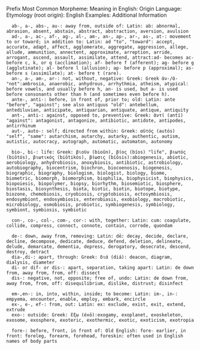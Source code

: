 Prefix
  Most Common
  Morpheme: Meaning in English: Origin Language: Etymology (root origin): English Examples: Additional Information
  
      ab-, a-, abs-, au-: away from, outside of: Latin: ab: abnormal, abrasion, absent, abstain, abstract, abstraction, aversion, avulsion 
      ad-, a-, ac-, af-, ag-, al-, am-, an-, ap-, ar-, as-, at-: movement to or toward; in addition to: Latin: ad "to", "toward": accept, accurate, adapt, affect, agglomerate, aggregate, aggression, allege, allude, ammunition, annectent, approximate, arreption, arride, arrogant, ascend, assault, assimilate, attend, attract:ad- becomes ac- before c, k, or q (acclimation); af- before f (afferent); ag- before g (agglutinate); al- before l (allusion); ap- before p (approximal); as- before s (assimilate); at- before t (rare). 
      an-, a-, am-, ar-: not, without, negative: Greek: Greek ἀν-/ἀ- "not":ambrosia, anaerobic, anhydrous, arrhythmia, atheism, atypical: before vowels, and usually before h, an- is used, but a- is used before consonants other than h (and sometimes even before h). 
      ante-, anti-: before, in front of, prior to; old: Latin: ante "before", "against"; see also antiquus "old": antebellum, antediluvian, anticipate, antiquarian, antiquate, antique, antiquity 
      ant-, anti-: against, opposed to, preventive: Greek: ἀντί (antí) "against": antagonist, antagonize, antibiotic, antidote, antipodes, antirrhinum 
      aut-, auto-: self; directed from within: Greek: αὐτός (autós) "self", "same": autarchism, autarchy, autarky, authentic, autism, autistic, autocracy, autograph, automatic, automaton, autonomy
      
      bio-, bi-: life: Greek: βιοῦν (bioûn), βίος (bíos) "life", βιωτός (biōtós), βιωτικός (biōtikós), βίωσις (bíōsis):abiogenesis, abiotic, aerobiology, anhydrobiosis, anoxybiosis, antibiotic, astrobiology, autobiography, biocentrism, biochron, biocoenosis, biogenesis, biographic, biography, biologism, biologist, biology, biome, biometric, biomorph, biomorphism, biophilia, biophysicist, biophysics, biopoiesis, biopolymer, biopsy, biorhythm, biosemiotic, biosphere, biostasis, biosynthesis, biota, biotic, biotin, biotope, biotype, biozone, chemobiosis, cryobiosis, cryptobiosis, ectosymbiosis, endosymbiont, endosymbiosis, enterobiasis, exobiology, macrobiotic, microbiology, osmobiosis, probiotic, symbiogenesis, symbiology, symbiont, symbiosis, symbiotic 
      
      con-, co-, col-, com-, cor-: with, together: Latin: cum: coagulate, collide, compress, connect, connote, contain, corrode, quondam
      
      de-: down, away from, removing: Latin: dē: decay, decide, declare, decline, decompose, dedicate, deduce, defend, deletion, delineate, delude, demarcate, dementia, depress, derogatory, desecrate, descend, destroy, detract 
      dia-,di-: apart, through: Greek: διά (diá): deacon, diagram, dialysis, diameter
      di- or dif- or dis-: apart, separation, taking apart: Latin: de down from, away from, from, off: dissect 
      dis-: negative, not, opposite; free of, undo: Latin: de down from, away from, from, off: disequilibrium, dislike, distrust; disinfect
      
      em-,en-: in, into, within, inside; to become: Latin: im-, in-: empyema, encounter, enable, employ, embark, encircle
      ex-, e-, ef-: from, out: Latin: ex: exclude, exist, exit, extend, extrude
      exo-: outside: Greek: ἔξω (éxō):exogamy, exoplanet, exoskeleton, exosome, exosphere, exoteric, exothermic, exotic, exoticism, exotropia
      
      fore-: before, front, in front of: Old English: fore- earlier, in front: foreleg, forearm, forehead, foreskin: often used in English names of body parts
      
      
      
      
  
  
  
  
